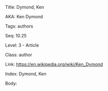 Title: Dymond, Ken 

AKA: Ken Dymond 

Tags: authors 

Seq: 10.25 

Level: 3 - Article

Class: author 

Link: https://en.wikipedia.org/wiki/Ken_Dymond  

Index: Dymond, Ken 

Body:  

